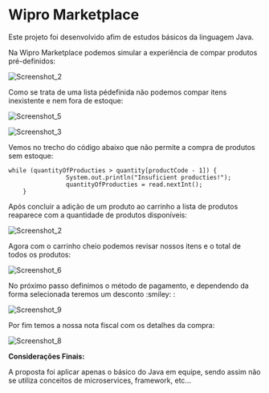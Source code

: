 # Wipro Marketplace
<p>Este projeto foi desenvolvido afim de estudos básicos da linguagem Java.</p>


<p>Na Wipro Marketplace podemos simular a experiência de compar produtos pré-definidos:</p>

![Screenshot_2](https://user-images.githubusercontent.com/79177544/161740644-f724434e-f15b-46ba-a512-370a543bf75f.png)


<p> Como se trata de uma lista pédefinida não podemos compar itens inexistente e nem fora de estoque:</p>

![Screenshot_5](https://user-images.githubusercontent.com/79177544/161741324-b3cec9de-efff-4c04-8ee5-31fe82e1db7e.png)

![Screenshot_3](https://user-images.githubusercontent.com/79177544/161741383-8ace6c6b-f9b5-4a22-80d7-5019f7092bf9.png)


<p> Vemos no trecho do código abaixo que não permite a compra de produtos sem estoque:</p>

```  
while (quantityOfProducties > quantity[productCode - 1]) {
                System.out.println("Insuficient producties!");
                quantityOfProducties = read.nextInt();
    }
```

<p> Após concluir a adição de um produto ao carrinho a lista de produtos reaparece com a quantidade de produtos disponíveis:</p>

![Screenshot_2](https://user-images.githubusercontent.com/79177544/161742279-e7d93b28-8201-4a61-ac43-8073468785be.png)

<p> Agora com  o carrinho cheio podemos revisar nossos itens e o total de todos os produtos:</p>

![Screenshot_6](https://user-images.githubusercontent.com/79177544/161742014-af2439c4-1a7a-4af2-9254-aed9bc117df0.png)

<p> No próximo passo definimos o método de pagamento, e dependendo da forma selecionada teremos um desconto :smiley: :</p>

![Screenshot_9](https://user-images.githubusercontent.com/79177544/161742859-52dc4e76-e226-4441-afd7-177f2fb6cc20.png)

<p> Por fim temos a nossa nota fiscal com os detalhes da compra:</p>

![Screenshot_8](https://user-images.githubusercontent.com/79177544/161743130-cec2ef4b-a6e4-4047-9b0c-4cbc236ef8ad.png)

**Considerações Finais:**

<p> A proposta foi aplicar apenas o básico do Java em equipe, sendo assim não se utiliza conceitos de microservices, framework, etc...</p>
